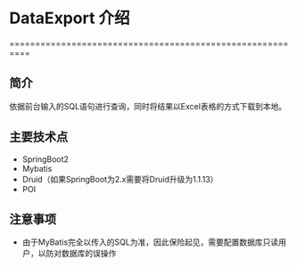 # DataExport 介绍

==========================================================

## 简介

依据前台输入的SQL语句进行查询，同时将结果以Excel表格的方式下载到本地。

## 主要技术点

* SpringBoot2
* Mybatis
* Druid（如果SpringBoot为2.x需要将Druid升级为1.1.13）
* POI

## 注意事项

* 由于MyBatis完全以传入的SQL为准，因此保险起见，需要配置数据库只读用户，以防对数据库的误操作